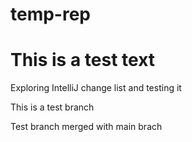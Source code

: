 # temp-rep
# This is a test text


Exploring IntelliJ change list and testing it

This is a test branch

Test branch merged with main brach